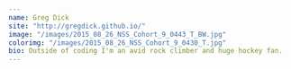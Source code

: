 ```yaml
---
name: Greg Dick
site: "http://gregdick.github.io/"
image: "/images/2015_08_26_NSS_Cohort_9_0443_T_BW.jpg"
colorimg: "/images/2015_08_26_NSS_Cohort_9_0430_T.jpg"
bio: Outside of coding I'm an avid rock climber and huge hockey fan.
---
```

